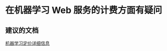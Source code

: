 <properties 
    pageTitle="I have a question regarding billing for machine learning web services"
    description="在机器学习 Web 服务的计费方面有疑问"
    service="microsoft.machinelearning"
    resource="webServices"
    authors="jajan17"
    displayOrder="1"
    selfHelpType="resource"
    supportTopicIds=""
    resourceTags=""
    productPesIds=""
    cloudEnvironments="public"
 />


# 在机器学习 Web 服务的计费方面有疑问

## **建议的文档**
[机器学习定价详细信息](http://go.microsoft.com/fwlink/?LinkId=824637)



<!--HONumber=Oct16_HO2-->


